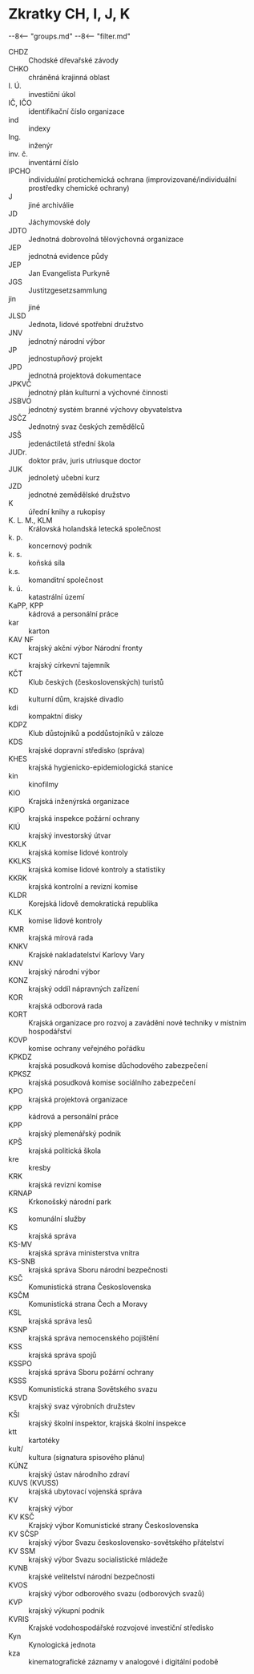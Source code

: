 # Zkratky CH, I, J, K

--8<-- "groups.md"
--8<-- "filter.md"


<dl class="abbr-list">

<dt>CHDZ</dt>
		<dd>Chodské dřevařské závody</dd>
<dt>CHKO</dt>
		<dd>chráněná krajinná oblast</dd>
<dt>I. Ú.</dt>
		<dd>investiční úkol</dd>
<dt>IČ, IČO</dt>
		<dd>identifikační číslo organizace</dd>
<dt>ind</dt>
		<dd>indexy</dd>
<dt>Ing.</dt>
		<dd>inženýr</dd>
<dt>inv. č.</dt>
		<dd>inventární číslo</dd>
<dt>IPCHO</dt>
		<dd>individuální protichemická ochrana (improvizované/individuální prostředky chemické ochrany)</dd>
<dt>J</dt>
		<dd>jiné archiválie</dd>
<dt>JD</dt>
		<dd>Jáchymovské doly</dd>
<dt>JDTO</dt>
		<dd>Jednotná dobrovolná tělovýchovná organizace</dd>
<dt>JEP</dt>
		<dd>jednotná evidence půdy</dd>
<dt>JEP</dt>
		<dd>Jan Evangelista Purkyně</dd>
<dt>JGS</dt>
		<dd>Justitzgesetzsammlung</dd>
<dt>jin</dt>
		<dd>jiné</dd>
<dt>JLSD</dt>
		<dd>Jednota, lidové spotřební družstvo</dd>
<dt>JNV</dt>
		<dd>jednotný národní výbor</dd>
<dt>JP</dt>
		<dd>jednostupňový projekt</dd>
<dt>JPD</dt>
		<dd>jednotná projektová dokumentace</dd>
<dt>JPKVČ</dt>
		<dd>jednotný plán kulturní a výchovné činnosti</dd>
<dt>JSBVO</dt>
		<dd>jednotný systém branné výchovy obyvatelstva</dd>
<dt>JSČZ</dt>
		<dd>Jednotný svaz českých zemědělců</dd>
<dt>JSŠ</dt>
		<dd>jedenáctiletá střední škola</dd>
<dt>JUDr.</dt>
		<dd>doktor práv, juris utriusque doctor</dd>
<dt>JUK</dt>
		<dd>jednoletý učební kurz</dd>
<dt>JZD</dt>
		<dd>jednotné zemědělské družstvo</dd>
<dt>K</dt>
		<dd>úřední knihy a rukopisy</dd>
<dt>K. L. M., KLM</dt>
		<dd>Královská holandská letecká společnost</dd>
<dt>k. p.</dt>
		<dd>koncernový podnik</dd>
<dt>k. s.</dt>
		<dd>koňská síla</dd>
<dt>k.s.</dt>
		<dd>komanditní společnost</dd>
<dt>k. ú.</dt>
		<dd>katastrální území</dd>
<dt>KaPP, KPP</dt>
		<dd>kádrová a personální práce</dd>
<dt>kar</dt>
		<dd>karton</dd>
<dt>KAV NF</dt>
		<dd>krajský akční výbor Národní fronty</dd>
<dt>KCT</dt>
		<dd>krajský církevní tajemník</dd>
<dt>KČT</dt>
		<dd>Klub českých (československých) turistů</dd>
<dt>KD</dt>
		<dd>kulturní dům, krajské divadlo</dd>
<dt>kdi</dt>
		<dd>kompaktní disky</dd>
<dt>KDPZ</dt>
		<dd>Klub důstojníků a poddůstojníků v záloze</dd>
<dt>KDS</dt>
		<dd>krajské dopravní středisko (správa)</dd>
<dt>KHES</dt>
		<dd>krajská hygienicko-epidemiologická stanice</dd>
<dt>kin</dt>
		<dd>kinofilmy</dd>
<dt>KIO</dt>
		<dd>Krajská inženýrská organizace</dd>
<dt>KIPO</dt>
		<dd>krajská inspekce požární ochrany</dd>
<dt>KIÚ</dt>
		<dd>krajský investorský útvar</dd>
<dt>KKLK</dt>
		<dd>krajská komise lidové kontroly</dd>
<dt>KKLKS</dt>
		<dd>krajská komise lidové kontroly a statistiky</dd>
<dt>KKRK</dt>
		<dd>krajská kontrolní a revizní komise</dd>
<dt>KLDR</dt>
		<dd>Korejská lidově demokratická republika</dd>
<dt>KLK</dt>
		<dd>komise lidové kontroly</dd>
<dt>KMR</dt>
		<dd>krajská mírová rada</dd>
<dt>KNKV</dt>
		<dd>Krajské nakladatelství Karlovy Vary</dd>
<dt>KNV</dt>
		<dd>krajský národní výbor</dd>
<dt>KONZ</dt>
		<dd>krajský oddíl nápravných zařízení</dd>
<dt>KOR</dt>
		<dd>krajská odborová rada</dd>
<dt>KORT</dt>
		<dd>Krajská organizace pro rozvoj a zavádění nové techniky v místním hospodářství</dd>
<dt>KOVP</dt>
		<dd>komise ochrany veřejného pořádku</dd>
<dt>KPKDZ</dt>
		<dd>krajská posudková komise důchodového zabezpečení</dd>
<dt>KPKSZ</dt>
		<dd>krajská posudková komise sociálního zabezpečení</dd>
<dt>KPO</dt>
		<dd>krajská projektová organizace</dd>
<dt>KPP</dt>
		<dd>kádrová a personální práce</dd>
<dt>KPP</dt>
		<dd>krajský plemenářský podnik</dd>
<dt>KPŠ</dt>
		<dd>krajská politická škola</dd>
<dt>kre</dt>
		<dd>kresby</dd>
<dt>KRK</dt>
		<dd>krajská revizní komise</dd>
<dt>KRNAP</dt>
		<dd>Krkonošský národní park</dd>
<dt>KS</dt>
		<dd>komunální služby</dd>
<dt>KS</dt>
		<dd>krajská správa</dd>
<dt>KS-MV</dt>
		<dd>krajská správa ministerstva vnitra</dd>
<dt>KS-SNB</dt>
		<dd>krajská správa Sboru národní bezpečnosti</dd>
<dt>KSČ</dt>
		<dd>Komunistická strana Československa</dd>
<dt>KSČM</dt>
		<dd>Komunistická strana Čech a Moravy</dd>
<dt>KSL</dt>
		<dd>krajská správa lesů</dd>
<dt>KSNP</dt>
		<dd>krajská správa nemocenského pojištění</dd>
<dt>KSS</dt>
		<dd>krajská správa spojů</dd>
<dt>KSSPO</dt>
		<dd>krajská správa Sboru požární ochrany</dd>
<dt>KSSS</dt>
		<dd>Komunistická strana Sovětského svazu</dd>
<dt>KSVD</dt>
		<dd>krajský svaz výrobních družstev</dd>
<dt>KŠI</dt>
		<dd>krajský školní inspektor, krajská školní inspekce</dd>
<dt>ktt</dt>
		<dd>kartotéky</dd>
<dt>kult/</dt>
		<dd>kultura (signatura spisového plánu)</dd>
<dt>KÚNZ</dt>
		<dd>krajský ústav národního zdraví</dd>
<dt>KUVS (KVUSS)</dt>
		<dd>krajská ubytovací vojenská správa</dd>
<dt>KV</dt>
		<dd>krajský výbor</dd>
<dt>KV KSČ</dt>
		<dd>Krajský výbor Komunistické strany Československa</dd>
<dt>KV SČSP</dt>
		<dd>krajský výbor Svazu československo-sovětského přátelství</dd>
<dt>KV SSM</dt>
		<dd>krajský výbor Svazu socialistické mládeže</dd>
<dt>KVNB</dt>
		<dd>krajské velitelství národní bezpečnosti</dd>
<dt>KVOS</dt>
		<dd>krajský výbor odborového svazu (odborových svazů)</dd>
<dt>KVP</dt>
		<dd>krajský výkupní podnik</dd>
<dt>KVRIS</dt>
		<dd>Krajské vodohospodářské rozvojové investiční středisko</dd>
<dt>Kyn</dt>
		<dd>Kynologická jednota</dd>
<dt>kza</dt>
		<dd>kinematografické záznamy v analogové i digitální podobě</dd>
</dl>
